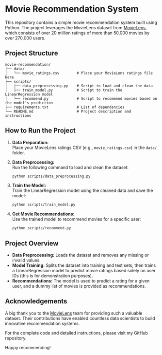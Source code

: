 
# Movie Recommendation System

This repository contains a simple movie recommendation system built using Python. The project leverages the MovieLens dataset from [MovieLens](https://grouplens.org/datasets/movielens/), which consists of over 20 million ratings of more than 50,000 movies by over 270,000 users.

## Project Structure

```
movie-recommendation/
├── data/
│   └── movie_ratings.csv        # Place your MovieLens ratings file here
├── scripts/
│   ├── data_preprocessing.py    # Script to load and clean the data
│   ├── train_model.py           # Script to train the LinearRegression model
│   └── recommend.py             # Script to recommend movies based on the model's prediction
├── requirements.txt             # List of dependencies
└── README.md                    # Project description and instructions
```

## How to Run the Project

1. **Data Preparation:**  
   Place your MovieLens ratings CSV (e.g., `movie_ratings.csv`) in the `data/` folder.

2. **Data Preprocessing:**  
   Run the following command to load and clean the dataset:
   ```bash
   python scripts/data_preprocessing.py
   ```

3. **Train the Model:**  
   Train the LinearRegression model using the cleaned data and save the model:
   ```bash
   python scripts/train_model.py
   ```

4. **Get Movie Recommendations:**  
   Use the trained model to recommend movies for a specific user:
   ```bash
   python scripts/recommend.py
   ```

## Project Overview

- **Data Preprocessing:** Loads the dataset and removes any missing or invalid values.
- **Model Training:** Splits the dataset into training and test sets, then trains a LinearRegression model to predict movie ratings based solely on user IDs (this is for demonstration purposes).
- **Recommendations:** The model is used to predict a rating for a given user, and a dummy list of movies is provided as recommendations.

## Acknowledgements

A big thank you to the [MovieLens](https://grouplens.org/datasets/movielens/) team for providing such a valuable dataset. Their contributions have enabled countless data scientists to build innovative recommendation systems.

For the complete code and detailed instructions, please visit my GitHub repository.

Happy recommending!

